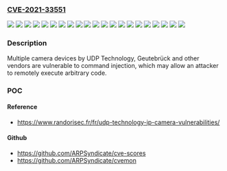 ### [CVE-2021-33551](https://cve.mitre.org/cgi-bin/cvename.cgi?name=CVE-2021-33551)
![](https://img.shields.io/static/v1?label=Product&message=E2%20Series&color=blue)
![](https://img.shields.io/static/v1?label=Product&message=Encoder%20G-Code&color=blue)
![](https://img.shields.io/static/v1?label=Version&message=EBC-21xx%20&color=brightgreen)
![](https://img.shields.io/static/v1?label=Version&message=EBC-21xx%201.12.13.2%20&color=brightgreen)
![](https://img.shields.io/static/v1?label=Version&message=EBC-21xx%201.12.14.5%20&color=brightgreen)
![](https://img.shields.io/static/v1?label=Version&message=EEC-2xx%20&color=brightgreen)
![](https://img.shields.io/static/v1?label=Version&message=EEC-2xx%201.12.13.2%20&color=brightgreen)
![](https://img.shields.io/static/v1?label=Version&message=EEC-2xx%201.12.14.5%20&color=brightgreen)
![](https://img.shields.io/static/v1?label=Version&message=EEN-20xx%20&color=brightgreen)
![](https://img.shields.io/static/v1?label=Version&message=EEN-20xx%201.12.13.2%20&color=brightgreen)
![](https://img.shields.io/static/v1?label=Version&message=EEN-20xx%201.12.14.5%20&color=brightgreen)
![](https://img.shields.io/static/v1?label=Version&message=EFD-22xx%20&color=brightgreen)
![](https://img.shields.io/static/v1?label=Version&message=EFD-22xx%201.12.13.2%20&color=brightgreen)
![](https://img.shields.io/static/v1?label=Version&message=EFD-22xx%201.12.14.5%20&color=brightgreen)
![](https://img.shields.io/static/v1?label=Version&message=ETHC-22xx%20&color=brightgreen)
![](https://img.shields.io/static/v1?label=Version&message=ETHC-22xx%201.12.13.2%20&color=brightgreen)
![](https://img.shields.io/static/v1?label=Version&message=ETHC-22xx%201.12.14.5%20&color=brightgreen)
![](https://img.shields.io/static/v1?label=Version&message=EWPC-22xx%20&color=brightgreen)
![](https://img.shields.io/static/v1?label=Version&message=EWPC-22xx%201.12.13.2%20&color=brightgreen)
![](https://img.shields.io/static/v1?label=Version&message=EWPC-22xx%201.12.14.5%20&color=brightgreen)
![](https://img.shields.io/static/v1?label=Vulnerability&message=CWE-78%20Improper%20Neutralization%20of%20Special%20Elements%20used%20in%20an%20OS%20Command%20('OS%20Command%20Injection')&color=brightgreen)

### Description

Multiple camera devices by UDP Technology, Geutebrück and other vendors are vulnerable to command injection, which may allow an attacker to remotely execute arbitrary code.

### POC

#### Reference
- https://www.randorisec.fr/fr/udp-technology-ip-camera-vulnerabilities/

#### Github
- https://github.com/ARPSyndicate/cve-scores
- https://github.com/ARPSyndicate/cvemon

